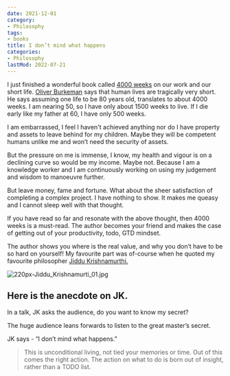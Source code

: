 ```yaml
---
date: 2021-12-01
category:
- Philosophy
tags:
- books
title: I don’t mind what happens
categories:
- Philosophy
lastMod: 2022-07-21
---
```

I just finished a wonderful book called [4000 weeks](https://www.audible.in/pd/Four-Thousand-Weeks-Audiobook/) on our work and our short life. [Oliver Burkeman](https://twitter.com/oliverburkeman) says that human lives are tragically very short. He says assuming one life to be 80 years old, translates to about 4000 weeks. I am nearing 50, so I have only about 1500 weeks to live. If I die early like my father at 60, I have only 500 weeks.

I am embarrassed, I feel I haven't achieved anything nor do I have property and assets to leave behind for my children. Maybe they will be competent humans unlike me and won’t need the security of assets.

But the pressure on me is immense, I know, my health and vigour is on a declining curve so would be my income. Maybe not. Because I am a knowledge worker and I am continuously working on using my judgement and wisdom to manoeuvre further.

But leave money, fame and fortune. What about the sheer satisfaction of completing a complex project. I have nothing to show. It makes me queasy and I cannot sleep well with that thought.

If you have read so far and resonate with the above thought, then 4000 weeks is a must-read. The author becomes your friend and makes the case of getting out of your productivity, todo, GTD mindset.

The author shows you where is the real value, and why you don’t have to be so hard on yourself! My favourite part was of-course when he quoted my favourite philosopher [Jiddu Krishnamurthi.](https://en.wikipedia.org/wiki/Jiddu_Krishnamurti)

![220px-Jiddu_Krishnamurti_01.jpg](https://manojnayak.mataroa.blog/images/215f99b8.jpeg)

## Here is the anecdote on JK.

In a talk, JK asks the audience, do you want to know my secret?

The huge audience leans forwards to listen to the great master’s secret.

JK says - “I don’t mind what happens.”

> This is unconditional living, not tied your memories or time. Out of this comes the right action. The action on what to do is born out of insight, rather than a TODO list.
